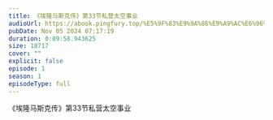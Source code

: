 ```yaml
---
title: 《埃隆马斯克传》第33节私营太空事业
audioUrl: https://abook.pingfury.top/%E5%9F%83%E9%9A%86%E9%A9%AC%E6%96%AF%E5%85%8B%E4%BC%A0-34-%E7%AC%AC33%E8%8A%82%E7%A7%81%E8%90%A5%E5%A4%AA%E7%A9%BA%E4%BA%8B%E4%B8%9A-ut3bn8r8.mp3
pubDate: Nov 05 2024 07:17:19
duration: 0:09:58.943625
size: 18717
cover: ""
explicit: false
episode: 1
season: 1
episodeType: full
---
```

《埃隆马斯克传》第33节私营太空事业